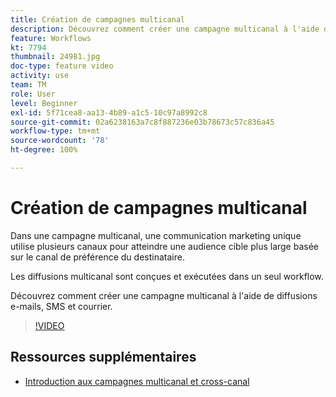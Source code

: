 ```yaml
---
title: Création de campagnes multicanal
description: Découvrez comment créer une campagne multicanal à l'aide de diffusions e-mails, SMS et courrier.
feature: Workflows
kt: 7794
thumbnail: 24981.jpg
doc-type: feature video
activity: use
team: TM
role: User
level: Beginner
exl-id: 5f71cea8-aa13-4b89-a1c5-10c97a8992c8
source-git-commit: 02a6238163a7c8f887236e03b78673c57c836a45
workflow-type: tm+mt
source-wordcount: '78'
ht-degree: 100%

---
```


# Création de campagnes multicanal

Dans une campagne multicanal, une communication marketing unique utilise plusieurs canaux pour atteindre une audience cible plus large basée sur le canal de préférence du destinataire.

Les diffusions multicanal sont conçues et exécutées dans un seul workflow.

Découvrez comment créer une campagne multicanal à l&#39;aide de diffusions e-mails, SMS et courrier.

>[!VIDEO](https://video.tv.adobe.com/v/24981?quality=12)

## Ressources supplémentaires

* [Introduction aux campagnes multicanal et cross-canal](/help/orchestrate-campaigns/introduction-to-cross-and-multi-channel-campaigns.md)
